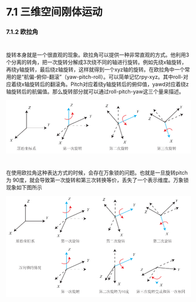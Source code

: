 # 7.1 三维空间刚体运动

### 7.1.2 欧拉角

$$\quad$$ 旋转本身就是一个很直观的现象。欧拉角可以提供一种非常直观的方式。他利用3个分离的转角，把一次旋转分解成3次绕不同的轴进行旋转。例如先绕x轴旋转，再绕y轴旋转，最后绕z轴旋转，这样就得到一个xyz轴的旋转。在欧拉角中一个常用的是“航偏-俯仰-翻滚”（yaw-pitch-roll）。可以简单记忆rpy-xyz。其中roll-对应着绕x轴旋转后的翻滚角。Pitch对应着绕y轴旋转后的俯仰值，yawd对应着绕z轴旋转后的航偏值。那么旋转部分就可以通过roll-pitch-yaw这三个量来描述。

![](/pics/image022.png)

$$\quad$$在使用欧拉角这种表达方式的时候，会存在万象锁的问题。也就是一旦旋转pitch为
90度，就会导致第一次旋转和第三次转换等价，丢失了一个表示维度。万象锁现象如下图所示

![](/pics/image024.png)


